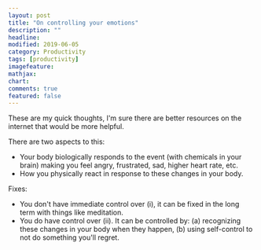 ```yaml
---
layout: post
title: "On controlling your emotions"
description: ""
headline: 
modified: 2019-06-05
category: Productivity
tags: [productivity]
imagefeature: 
mathjax: 
chart: 
comments: true
featured: false
---
```



These are my quick thoughts, I'm sure there are better resources on the internet that would be more helpful.

There are two aspects to this: 
* Your body biologically responds to the event (with chemicals in your brain) making you feel angry, frustrated, sad, higher heart rate, etc.
* How you physically react in response to these changes in your body.

Fixes:
* You don't have immediate control over (i), it can be fixed in the long term with things like meditation. 
* You do have control over (ii). It can be controlled by:  (a) recognizing these changes in your body when they happen, (b) using self-control to not do something you'll regret.